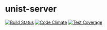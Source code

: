 # unist-server
[![Build Status](https://travis-ci.org/mu29/unist-server.svg?branch=develop)](https://travis-ci.org/mu29/unist-server)
[![Code Climate](https://codeclimate.com/github/mu29/unist-server/badges/gpa.svg)](https://codeclimate.com/github/mu29/unist-server)
[![Test Coverage](https://codeclimate.com/github/mu29/unist-server/badges/coverage.svg)](https://codeclimate.com/github/mu29/unist-server/coverage)
